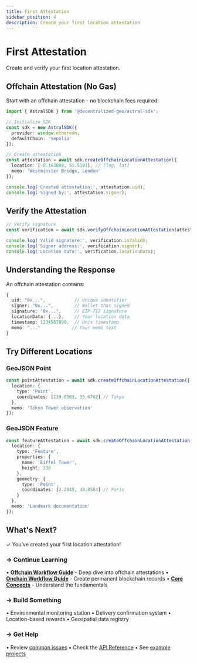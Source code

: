 ```yaml
---
title: First Attestation
sidebar_position: 4
description: Create your first location attestation
---
```


# First Attestation

Create and verify your first location attestation.

## Offchain Attestation (No Gas)

Start with an offchain attestation - no blockchain fees required:

```typescript
import { AstralSDK } from '@decentralized-geo/astral-sdk';

// Initialize SDK
const sdk = new AstralSDK({ 
  provider: window.ethereum,
  defaultChain: 'sepolia' 
});

// Create attestation
const attestation = await sdk.createOffchainLocationAttestation({
  location: [-0.163808, 51.5101], // [lng, lat]
  memo: 'Westminster Bridge, London'
});

console.log('Created attestation:', attestation.uid);
console.log('Signed by:', attestation.signer);
```

## Verify the Attestation

```typescript
// Verify signature
const verification = await sdk.verifyOffchainLocationAttestation(attestation);

console.log('Valid signature:', verification.isValid);
console.log('Signer address:', verification.signer);
console.log('Location data:', verification.locationData);
```

## Understanding the Response

An offchain attestation contains:

```typescript
{
  uid: "0x...",           // Unique identifier
  signer: "0x...",        // Wallet that signed
  signature: "0x...",     // EIP-712 signature
  locationData: {...},    // Your location data
  timestamp: 1234567890,  // Unix timestamp
  memo: "..."            // Your memo text
}
```

## Try Different Locations

### GeoJSON Point

```typescript
const pointAttestation = await sdk.createOffchainLocationAttestation({
  location: {
    type: 'Point',
    coordinates: [139.6503, 35.6762] // Tokyo
  },
  memo: 'Tokyo Tower observation'
});
```

### GeoJSON Feature

```typescript
const featureAttestation = await sdk.createOffchainLocationAttestation({
  location: {
    type: 'Feature',
    properties: { 
      name: 'Eiffel Tower',
      height: 330 
    },
    geometry: {
      type: 'Point',
      coordinates: [2.2945, 48.8584] // Paris
    }
  },
  memo: 'Landmark documentation'
});
```

## What's Next?

✓ You've created your first location attestation!

### → Continue Learning

• **[Offchain Workflow Guide](/sdk/guides/offchain-workflow)** - Deep dive into offchain attestations
• **[Onchain Workflow Guide](/sdk/guides/onchain-workflow)** - Create permanent blockchain records
• **[Core Concepts](/sdk/core-concepts)** - Understand the fundamentals

### → Build Something

• Environmental monitoring station
• Delivery confirmation system
• Location-based rewards
• Geospatial data registry

### → Get Help

• Review [common issues](/sdk/guides/getting-started#troubleshooting)
• Check the [API Reference](/sdk/api)
• See [example projects](/sdk/examples)